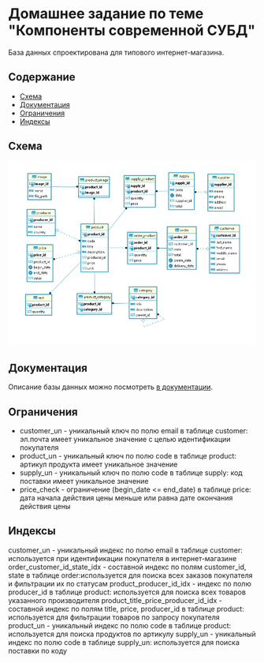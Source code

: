# Домашнее задание по теме "Компоненты современной СУБД"

База данных спроектирована для типового интернет-магазина.

## Содержание

* [Схема](#Схема)
* [Документация](#Документация)
* [Ограничения](#Ограничения)
* [Индексы](#Индексы)

## Схема

![Схема БД](db-schema.jpg)

## Документация

Описание базы данных можно посмотреть [в документации](https://github.com/eugeniyas/otus-databases/blob/main/L1HW1/documentation.pdf).

## Ограничения

* customer_un - уникальный ключ по полю email в таблице customer: эл.почта имеет уникальное значение с целью идентификации покупателя
* product_un - уникальный ключ по полю code в таблице product: артикул продукта имеет уникальное значение
* supply_un - уникальный ключ по полю code в таблице supply: код поставки имеет уникальное значение
* price_check - ограничение (begin_date <= end_date) в таблице price: дата начала действия цены меньше или равна дате окончания действия цены

## Индексы

customer_un - уникальный индекс по полю email в таблице customer: используется при идентификации покупателя в интернет-магазине
order_customer_id_state_idx - составной индекс по полям customer_id, state в таблице order:используется для поиска всех заказов покупателя и фильтрации их по статусам
product_producer_id_idx - индекс по полю producer_id в таблице product: используется для поиска всех товаров указанного производителя
product_title_price_producer_id_idx - составной индекс по полям title, price, producer_id в таблице product: используется для фильтрации товаров по запросу покупателя
product_un - уникальный индекс по полю code в таблице product: используется для поиска продуктов по артикулу
supply_un - уникальный индекс по полю code в таблице supply_un: используется для поиска поставки по коду
